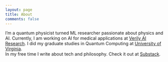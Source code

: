 ```yaml
---
layout: page
title: About
comments: false
---
```


I’m a quantum physicist turned ML researcher passionate about physics and AI. Currently, I am working on AI for medical applications at <a href="https://verily.com/press/verily-opens-new-r-d-center-in-israel-focused-on-the-application-of-ai-in-healthcare/" target="_blank">Verily AI Research</a>. I did my graduate studies in Quantum Computing at <a href="https://www.physics.uva.edu/" target="_blank">University of Virginia</a>. 
<br>
In my free time I write about tech and philosophy. Check it out at <a href="https://nirsd.substack.com" target="_blank">Substack</a>. 

